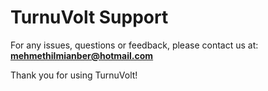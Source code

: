 # TurnuVolt Support

For any issues, questions or feedback, please contact us at:  
**mehmethilmianber@hotmail.com**

Thank you for using TurnuVolt!
